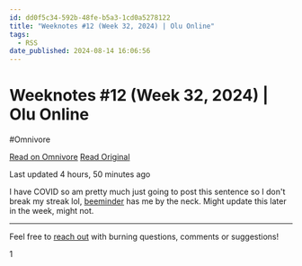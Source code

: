 ```yaml
---
id: dd0f5c34-592b-48fe-b5a3-1cd0a5278122
title: "Weeknotes #12 (Week 32, 2024) | Olu Online"
tags:
  - RSS
date_published: 2024-08-14 16:06:56
---
```


# Weeknotes #12 (Week 32, 2024) | Olu Online
#Omnivore

[Read on Omnivore](https://omnivore.app/me/weeknotes-12-week-32-2024-olu-online-191535c95d9)
[Read Original](https://olu.online/weeknotes-12-week-32-2024/)



Last updated 4 hours, 50 minutes ago

I have COVID so am pretty much just going to post this sentence so I don&#39;t break my streak lol, [beeminder](https:&#x2F;&#x2F;www.beeminder.com&#x2F;oluonline) has me by the neck. Might update this later in the week, might not.

---

Feel free to [reach out](https:&#x2F;&#x2F;olu.online&#x2F;contact) with burning questions, comments or suggestions!

1 